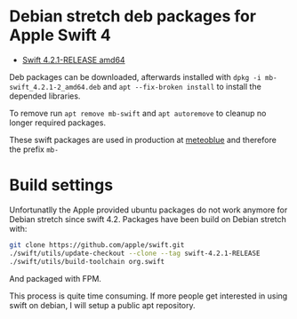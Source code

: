 # Debian stretch deb packages for Apple Swift 4
- [Swift 4.2.1-RELEASE amd64](https://github.com/patrick-zippenfenig/swift-debian-build/releases/tag/4.2.1-RELEASE)

Deb packages can be downloaded, afterwards installed with ``dpkg -i mb-swift_4.2.1-2_amd64.deb`` and ``apt --fix-broken install`` to install the depended libraries.

To remove run ``apt remove mb-swift`` and ``apt autoremove`` to cleanup no longer required packages.

These swift packages are used in production at [meteoblue](https://www.meteoblue.com) and therefore the prefix ``mb-``

# Build settings
Unfortunatlly the Apple provided ubuntu packages do not work anymore for Debian stretch since swift 4.2. Packages have been build on Debian stretch with:
```bash
git clone https://github.com/apple/swift.git
./swift/utils/update-checkout --clone --tag swift-4.2.1-RELEASE
./swift/utils/build-toolchain org.swift
```
And packaged with FPM.

This process is quite time consuming. If more people get interested in using swift on debian, I will setup a public apt repository.
